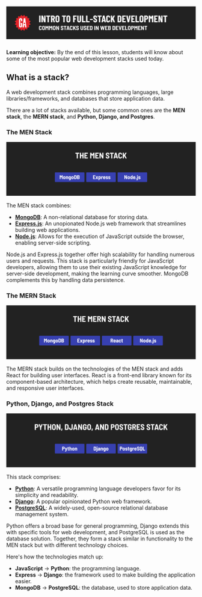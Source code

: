 # ![Intro to Full-Stack Development - Common Stacks Used in Web Development](./assets/hero.png)

**Learning objective:** By the end of this lesson, students will know about some of the most popular web development stacks used today.

## What is a stack?

A web development stack combines programming languages, large libraries/frameworks, and databases that store application data.

There are a lot of stacks available, but some common ones are the **MEN stack**, the **MERN stack**, and **Python, Django, and Postgres**.

### The MEN Stack

![MEN stack technologies](./assets/men-stack.png)

The MEN stack combines:

- **[MongoDB](https://www.mongodb.com/)**: A non-relational database for storing data.
- **[Express.js](https://expressjs.com/)**: An unopionated Node.js web framework that streamlines building web applications.
- **[Node.js](https://nodejs.org/)**: Allows for the execution of JavaScript outside the browser, enabling server-side scripting.

Node.js and Express.js together offer high scalability for handling numerous users and requests. This stack is particularly friendly for JavaScript developers, allowing them to use their existing JavaScript knowledge for server-side development, making the learning curve smoother. MongoDB complements this by handling data persistence.

### The MERN Stack

![MERN stack technologies](./assets/mern-stack.png)

The MERN stack builds on the technologies of the MEN stack and adds React for building user interfaces. React is a front-end library known for its component-based architecture, which helps create reusable, maintainable, and responsive user interfaces.

### Python, Django, and Postgres Stack

![Python Django Postgres technologies](./assets/python-django-postgres.png)

This stack comprises:

- **[Python](https://docs.python.org/3/)**: A versatile programming language developers favor for its simplicity and readability.
- **[Django](https://docs.djangoproject.com/en/5.0/)**: A popular opinionated Python web framework.
- **[PostgreSQL](https://www.postgresql.org/docs/)**: A widely-used, open-source relational database management system.

Python offers a broad base for general programming, Django extends this with specific tools for web development, and PostgreSQL is used as the database solution. Together, they form a stack similar in functionality to the MEN stack but with different technology choices.

Here's how the technologies match up:

- **JavaScript** -> **Python**: the programming language.
- **Express** -> **Django**: the framework used to make building the application easier.
- **MongoDB** -> **PostgreSQL**: the database, used to store application data.
